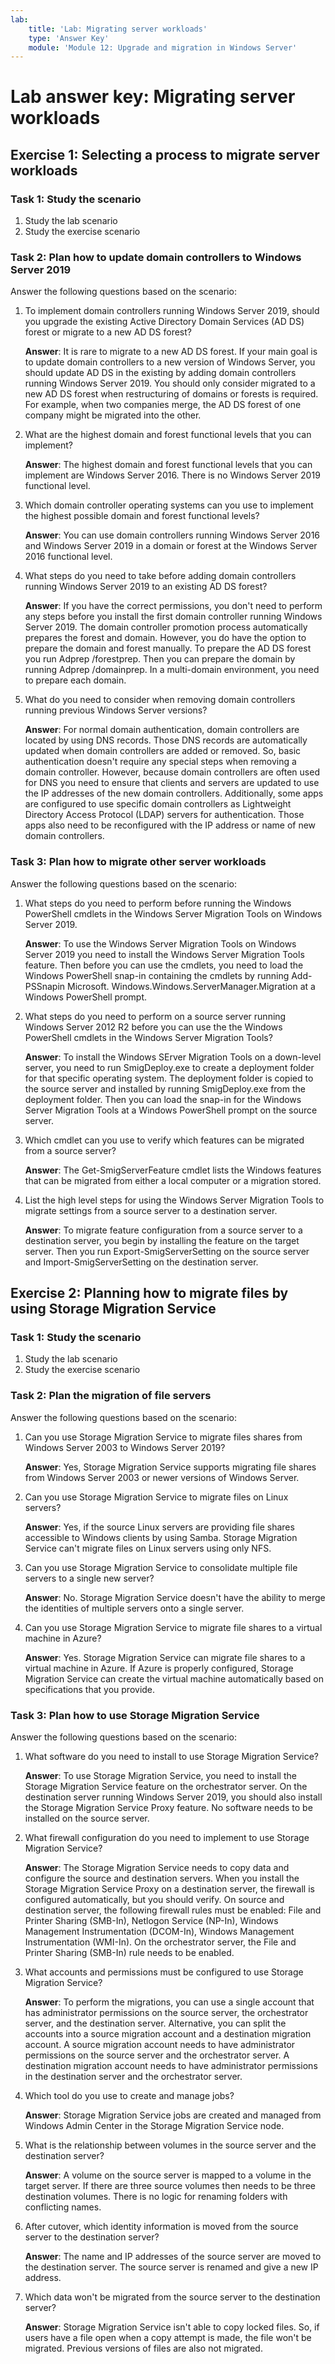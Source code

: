```yaml
---
lab:
    title: 'Lab: Migrating server workloads'
    type: 'Answer Key'
    module: 'Module 12: Upgrade and migration in Windows Server'
---
```


# Lab answer key: Migrating server workloads

## Exercise 1: Selecting a process to migrate server workloads

### Task 1: Study the scenario

1. Study the lab scenario
1. Study the exercise scenario

### Task 2: Plan how to update domain controllers to Windows Server 2019

Answer the following questions based on the scenario:

1. To implement domain controllers running Windows Server 2019, should you upgrade the existing Active Directory Domain Services (AD DS) forest or migrate to a new AD DS forest?

    **Answer**: It is rare to migrate to a new AD DS forest. If your main goal is to update domain controllers to a new version of Windows Server, you should update AD DS in the existing by adding domain controllers running Windows Server 2019. You should only consider migrated to a new AD DS forest when restructuring of domains or forests is required. For example, when two companies merge, the AD DS forest of one company might be migrated into the other.

1. What are the highest domain and forest functional levels that you can implement?

    **Answer**: The highest domain and forest functional levels that you can implement are Windows Server 2016. There is no Windows Server 2019 functional level.

1. Which domain controller operating systems can you use to implement the highest possible domain and forest functional levels?

    **Answer**: You can use domain controllers running Windows Server 2016 and Windows Server 2019 in a domain or forest at the Windows Server 2016 functional level.

1. What steps do you need to take before adding domain controllers running Windows Server 2019 to an existing AD DS forest?

    **Answer**: If you have the correct permissions, you don't need to perform any steps before you install the first domain controller running Windows Server 2019. The domain controller promotion process automatically prepares the forest and domain. However, you do have the option to prepare the domain and forest manually. To prepare the AD DS forest you run Adprep /forestprep. Then you can prepare the domain by running Adprep /domainprep. In a multi-domain environment, you need to prepare each domain.

1. What do you need to consider when removing domain controllers running previous Windows Server versions?

   **Answer**: For normal domain authentication, domain controllers are located by using DNS records. Those DNS records are automatically updated when domain controllers are added or removed. So, basic authentication doesn't require any special steps when removing a domain controller. However, because domain controllers are often used for DNS you need to ensure that clients and servers are updated to use the IP addresses of the new domain controllers. Additionally, some apps are configured to use specific domain controllers as Lightweight Directory Access Protocol (LDAP) servers for authentication. Those apps also need to be reconfigured with the IP address or name of new domain controllers.

### Task 3: Plan how to migrate other server workloads

Answer the following questions based on the scenario:

1. What steps do you need to perform before running the Windows PowerShell cmdlets in the Windows Server Migration Tools on Windows Server 2019.

   **Answer**: To use the Windows Server Migration Tools on Windows Server 2019 you need to install the Windows Server Migration Tools feature. Then before you can use the cmdlets, you need to load the Windows PowerShell snap-in containing the cmdlets by running Add-PSSnapin Microsoft. Windows.Windows.ServerManager.Migration at a Windows PowerShell prompt.

1. What steps do you need to perform on a source server running Windows Server 2012 R2 before you can use the the Windows PowerShell cmdlets in the Windows Server Migration Tools?

   **Answer**: To install the Windows SErver Migration Tools on a down-level server, you need to run SmigDeploy.exe to create a deployment folder for that specific operating system. The deployment folder is copied to the source server and installed by running SmigDeploy.exe from the deployment folder. Then you can load the snap-in for the Windows Server Migration Tools at a Windows PowerShell prompt on the source server.

1. Which cmdlet can you use to verify which features can be migrated from a source server?

   **Answer**: The Get-SmigServerFeature cmdlet lists the Windows features that can be migrated from either a local computer or a migration stored.

1. List the high level steps for using the Windows Server Migration Tools to migrate settings from a source server to a destination server.

   **Answer**: To migrate feature configuration from a source server to a destination server, you begin by installing the feature on the target server. Then you run Export-SmigServerSetting on the source server and Import-SmigServerSetting on the destination server.

## Exercise 2: Planning how to migrate files by using Storage Migration Service

### Task 1: Study the scenario

1. Study the lab scenario
1. Study the exercise scenario

### Task 2: Plan the migration of file servers

Answer the following questions based on the scenario:

1. Can you use Storage Migration Service to migrate files shares from Windows Server 2003 to Windows Server 2019?

   **Answer**: Yes, Storage Migration Service supports migrating file shares from Windows Server 2003 or newer versions of Windows Server.

1. Can you use Storage Migration Service to migrate files on Linux servers?

   **Answer**: Yes, if the source Linux servers are providing file shares accessible to Windows clients by using Samba. Storage Migration Service can't migrate files on Linux servers using only NFS.

1. Can you use Storage Migration Service to consolidate multiple file servers to a single new server?

   **Answer**: No. Storage Migration Service doesn't have the ability to merge the identities of multiple servers onto a single server.

1. Can you use Storage Migration Service to migrate file shares to a virtual machine in Azure?

    **Answer**: Yes. Storage Migration Service can migrate file shares to a virtual machine in Azure. If Azure is properly configured, Storage Migration Service can create the virtual machine automatically based on specifications that you provide.

### Task 3: Plan how to use Storage Migration Service

Answer the following questions based on the scenario:

1. What software do you need to install to use Storage Migration Service?

     **Answer**: To use Storage Migration Service, you need to install the Storage Migration Service feature on the orchestrator server. On the destination server running Windows Server 2019, you should also install the Storage Migration Service Proxy feature. No software needs to be installed on the source server.

1. What firewall configuration do you need to implement to use Storage Migration Service?

     **Answer**: The Storage Migration Service needs to copy data and configure the source and destination servers. When you install the Storage Migration Service Proxy on a destination server, the firewall is configured automatically, but you should verify. On source and destination server, the following firewall rules must be enabled: File and Printer Sharing (SMB-In), Netlogon Service (NP-In), Windows Management Instrumentation (DCOM-In), Windows Management Instrumentation (WMI-In). On the orchestrator server, the File and Printer Sharing (SMB-In) rule needs to be enabled.

1. What accounts and permissions must be configured to use Storage Migration Service?

     **Answer**: To perform the migrations, you can use a single account that has administrator permissions on the source server, the orchestrator server, and the destination server. Alternative, you can split the accounts into a source migration account and a destination migration account. A source migration account needs to have administrator permissions on the source server and the orchestrator server. A destination migration account needs to have administrator permissions in the destination server and the orchestrator server.

1. Which tool do you use to create and manage jobs?

     **Answer**: Storage Migration Service jobs are created and managed from Windows Admin Center in the Storage Migration Service node.

1. What is the relationship between volumes in the source server and the destination server?

     **Answer**: A volume on the source server is mapped to a volume in the target server. If there are three source volumes then needs to be three destination volumes. There is no logic for renaming folders with conflicting names.

1. After cutover, which identity information is moved from the source server to the destination server?

     **Answer**: The name and IP addresses of the source server are moved to the destination server. The source server is renamed and give a new IP address.

1. Which data won't be migrated from the source server to the destination server?

     **Answer**: Storage Migration Service isn't able to copy locked files. So, if users have a file open when a copy attempt is made, the file won't be migrated. Previous versions of files are also not migrated.
